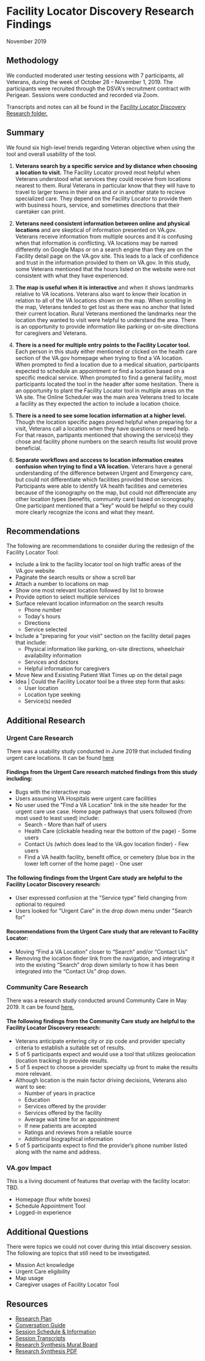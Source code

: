 # Facility Locator Discovery Research Findings
November 2019

## Methodology
We conducted moderated user testing sessions with 7 participants, all Veterans, during the week of October 28 – November 1, 2019. The participants were recruited through the DSVA's recruitment contract with Perigean. Sessions were conducted and recorded via Zoom.

Transcripts and notes can all be found in the [Facility Locator Discovery Research folder.](https://github.com/department-of-veterans-affairs/va.gov-team/tree/master/products/facilities/facility-locator/research/discovery-sprints/user-research)

## Summary
We found six high-level trends regarding Veteran objective when using the tool and overall usability of the tool.

1. **Veterans search by a specific service and by distance when choosing a location to visit.** The Facility Locator proved most helpful when Veterans understood what services they could receive from locations nearest to them. Rural Veterans in particular know that they will have to travel to larger towns in their area and or in another state to recieve specialized care. They depend on the Facility Locator to provide them with business hours, service, and sometimes directions that their caretaker can print.

2. **Veterans need consistent information between online and physical locations** and are skeptical of information presented on VA.gov. Veterans receive information from multiple sources and it is confusing when that information is conflicting. VA locations may be named differently on Google Maps or on a search engine than they are on the Facility detail page on the VA.gov site. This leads to a lack of confidence and trust in the information provided to them on VA.gov. In this study, some Veterans mentioned that the hours listed on the website were not consistent with what they have experienced.

3. **The map is useful when it is interactive** and when it shows landmarks relative to VA locations. Veterans also want to know their location in relation to all of the VA locations shown on the map. When scrolling in the map, Veterans tended to get lost as there was no anchor that listed their current location. Rural Veterans mentioned the landmarks near the location they wanted to visit were helpful to understand the area. There is an opportunity to provide information like parking or on-site directions for caregivers and Veterans.

4. **There is a need for multiple entry points to the Facility Locator tool.** Each person in this study either mentioned or clicked on the health care section of the VA.gov homepage when trying to find a VA location. When prompted to find a location due to a medical situation, participants expected to schedule an appointment or find a location based on a specific medical service. When prompted to find a general facility, most participants located the tool in the header after some hesitation. There is an opportunity to plant the Facility Locator tool in multiple areas on the VA site. The Online Scheduler was the main area Veterans tried to locate a facility as they expected the action to include a location choice.

5. **There is a need to see some location information at a higher level.** Though the location specific pages proved helpful when preparing for a visit, Veterans call a location when they have questions or need help. For that reason, partipants mentioned that showing the service(s) they chose and facility phone numbers on the search results list would prove beneficial. 

6. **Separate workflows and acccess to location information creates confusion when trying to find a VA location.** Veterans have a general understanding of the difference between Urgent and Emergency care, but could not differentiate which facilities provided those services. Participants were able to identify VA health facilities and cemeteries because of the iconography on the map, but could not differenciate any other location types (benefits, community care) based on iconography. One participant mentioned that a "key" would be helpful so they could more clearly recognize the icons and what they meant.

## Recommendations
The following are recommendations to consider during the redesign of the Facility Locator Tool:

- Include a link to the facility locator tool on high traffic areas of the VA.gov website
- Paginate the search results or show a scroll bar 
- Attach a number to locations on map
- Show one most relevant location followed by list to browse
- Provide option to select multiple services
- Surface relevant location information on the search results
  - Phone number
  - Today's hours
  - Directions
  - Service selected
- Include a "preparing for your visit" section on the facility detail pages that include:
  - Physical information like parking, on-site directions, wheelchair availability information
  - Services and doctors
  - Helpful information for caregivers
- Move New and Exisisting Patient Wait Times up on the detail page
- Idea | Could the Facility Locator tool be a three step form that asks:
  - User location
  - Location type seeking
  - Service(s) needed


## Additional Research

### Urgent Care Research
There was a usability study conducted in June 2019 that included finding urgent care locations. It can be found [here](https://github.com/department-of-veterans-affairs/va.gov-team/blob/master/products/health-care/community-care/urgent-care/research/jun-2019/findings.md)

#### Findings from the Urgent Care research matched findings from this study including:
- Bugs with the interactive map
- Users assuming VA Hospitals were urgent care facilities
- No user used the "Find a VA Location" link in the site header for the urgent care use case. Home page pathways that users followed (from most used to least used) include:
  - Search - More than half of users
  - Health Care (clickable heading near the bottom of the page) - Some users
  - Contact Us (which does lead to the VA.gov location finder) - Few users
  - Find a VA health facility, benefit office, or cemetery (blue box in the lower left corner of the home page) - One user

#### The following findings from the Urgent Care study are helpful to the Facility Locator Discovery research:
- User expressed confusion at the "Service type" field changing from optional to required
- Users looked for "Urgent Care" in the drop down menu under "Search for"

#### Recommendations from the Urgent Care study that are relevant to Facility Locator:
- Moving “Find a VA Location” closer to “Search” and/or “Contact Us”
- Removing the location finder link from the navigation, and integrating it into the existing “Search” drop down similarly to how it has been integrated into the “Contact Us” drop down.

### Community Care Research
There was a research study conducted around Community Care in May 2019. It can be found [here.](https://github.com/department-of-veterans-affairs/va.gov-team/tree/master/products/facilities/facility-locator/community-care)

#### The following findings from the Community Care study are helpful to the Facility Locator Discovery research:
- Veterans anticipate entering city or zip code and provider specialty criteria to establish a suitable set of results.
- 5 of 5 participants expect and would use a tool that utilizes geolocation (location tracking) to provide results.
- 5 of 5 expect to choose a provider specialty up front to make the results more relevant.
- Although location is the main factor driving decisions, Veterans also want to see:
  - Number of years in practice
  - Education
  - Services offered by the provider
  - Services offered by the facility
  - Average wait time for an appointment
  - If new patients are accepted
  - Ratings and reviews from a reliable source
  - Additional biographical information
- 5 of 5 participants expect to find the provider’s phone number listed along with the name and address.

### VA.gov Impact
This is a living document of features that overlap with the facility locator: TBD.

- Homepage (four white boxes) 
- Schedule Appointment Tool
- Logged-in experience


## Additional Questions
There were topics we could not cover during this intial discovery session. The following are topics that still need to be  investigated.

- Mission Act knowledge
- Urgent Care eligibility 
- Map usage
- Caregiver usages of Facility Locator Tool

## Resources

- [Research Plan](https://github.com/department-of-veterans-affairs/va.gov-team/blob/master/products/facilities/facility-locator/research/discovery-sprints/user-research/research-plan.md)
- [Conversation Guide](https://github.com/department-of-veterans-affairs/va.gov-team/blob/master/products/facilities/facility-locator/research/discovery-sprints/user-research/conversation-guide.md)
- [Session Schedule & Information](https://github.com/department-of-veterans-affairs/va.gov-team/blob/master/products/facilities/facility-locator/research/discovery-sprints/user-research/usability-sessions.md)
- [Session Transcripts](https://github.com/department-of-veterans-affairs/va.gov-team/tree/master/products/facilities/facility-locator/research/discovery-sprints/user-research)
- [Research Synthesis Mural Board](https://app.mural.co/t/vsa8243/m/vsa8243/1571674307087/5ff1f8637b8293b23a14aa6a29ddf53b5a867685)
- [Research Synthesis PDF](https://github.com/department-of-veterans-affairs/va.gov-team/blob/master/products/facilities/facility-locator/research/discovery-sprints/user-research/facility-locator-discovery-synthesis.pdf)
